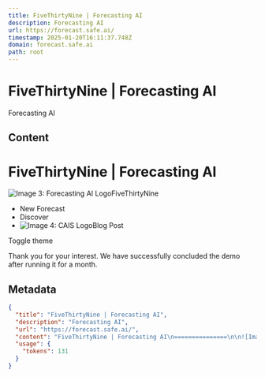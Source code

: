 ```yaml
---
title: FiveThirtyNine | Forecasting AI
description: Forecasting AI
url: https://forecast.safe.ai/
timestamp: 2025-01-20T16:11:37.748Z
domain: forecast.safe.ai
path: root
---
```


# FiveThirtyNine | Forecasting AI


Forecasting AI


## Content

FiveThirtyNine | Forecasting AI
===============

![Image 3: Forecasting AI Logo](https://forecast.safe.ai/_next/image?url=%2Ffavicon.svg&w=64&q=75)FiveThirtyNine

*   New Forecast
*   Discover
*   ![Image 4: CAIS Logo](https://forecast.safe.ai/_next/image?url=%2F_next%2Fstatic%2Fmedia%2Fcais_logo.5f1705fa.svg&w=48&q=75)Blog Post

Toggle theme

Thank you for your interest. We have successfully concluded the demo after running it for a month.

## Metadata

```json
{
  "title": "FiveThirtyNine | Forecasting AI",
  "description": "Forecasting AI",
  "url": "https://forecast.safe.ai/",
  "content": "FiveThirtyNine | Forecasting AI\n===============\n\n![Image 3: Forecasting AI Logo](https://forecast.safe.ai/_next/image?url=%2Ffavicon.svg&w=64&q=75)FiveThirtyNine\n\n*   New Forecast\n*   Discover\n*   ![Image 4: CAIS Logo](https://forecast.safe.ai/_next/image?url=%2F_next%2Fstatic%2Fmedia%2Fcais_logo.5f1705fa.svg&w=48&q=75)Blog Post\n\nToggle theme\n\nThank you for your interest. We have successfully concluded the demo after running it for a month.",
  "usage": {
    "tokens": 131
  }
}
```
